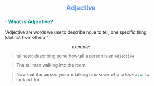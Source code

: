 <h2 align="center" style="color:CornflowerBlue">Adjective</h2>

<h3 style="color:DarkCyan"> - What is Adjective?</h3>

"Adjective are words we use to describe noue to tell, one specific thing (distinct from others)"

$$
example: 
$$

 > tallness: describing some how tall a person is an ```Adjective```

 > The tall man walking into the room.

> Now that the person you are talking to is know who to look at <span style="color:DarkCyan">or</span> to look out for.


